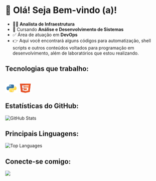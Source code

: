 # 👋 Olá! Seja Bem-vindo (a)!

- 👩‍💻 **Analista de Infraestrutura**
- 🌱 Cursando **Análise e Desenvolvimento de Sistemas**
- ✅ Área de atuação em **DevOps**
- 👉 Aqui você encontrará alguns códigos para automatização, shell scripts e outros conteúdos voltados para programação em desenvolvimento, além de laboratórios que estou realizando.

## Tecnologias que trabalho:

<div style="display: inline_block"><br>
  <img align="center" alt="Python" height="30" width="40" src="https://raw.githubusercontent.com/devicons/devicon/1119b9f84c0290e0f0b38982099a2bd027a48bf1/icons/python/python-original.svg">
  <img align="center" alt="HTML5" height="30" width="40" src="https://raw.githubusercontent.com/devicons/devicon/1119b9f84c0290e0f0b38982099a2bd027a48bf1/icons/html5/html5-original.svg">
</div>

## Estatísticas do GitHub:

![GitHub Stats](https://github-readme-stats.vercel.app/api?username=jessicarios-DevOps&show_icons=true&theme=highcontrast&include_all_commits=true&count_private=true)

## Principais Linguagens:

![Top Languages](https://github-readme-stats.vercel.app/api/top-langs/?username=jessicarios-DevOps&layout=compact&theme=tokyonight)

## Conecte-se comigo:

<a href="https://www.linkedin.com/in/jessicariosdemelo/" target="_blank"><img src="https://img.shields.io/badge/-LinkedIn-%230077B5?style=for-the-badge&logo=linkedin&logoColor=white" target="_blank"></a>

